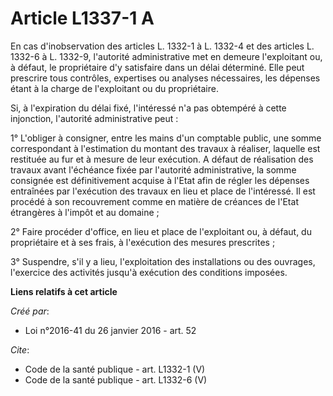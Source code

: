 # Article L1337-1 A

En cas d'inobservation des articles L. 1332-1 à L. 1332-4 et des articles L. 1332-6 à L. 1332-9, l'autorité administrative
met en demeure l'exploitant ou, à défaut, le propriétaire d'y satisfaire dans un délai déterminé. Elle peut prescrire tous
contrôles, expertises ou analyses nécessaires, les dépenses étant à la charge de l'exploitant ou du propriétaire. 

Si, à l'expiration du délai fixé, l'intéressé n'a pas obtempéré à cette injonction, l'autorité administrative peut : 

1° L'obliger à consigner, entre les mains d'un comptable public, une somme correspondant à l'estimation du montant des
travaux à réaliser, laquelle est restituée au fur et à mesure de leur exécution. A défaut de réalisation des travaux avant
l'échéance fixée par l'autorité administrative, la somme consignée est définitivement acquise à l'Etat afin de régler les
dépenses entraînées par l'exécution des travaux en lieu et place de l'intéressé. Il est procédé à son recouvrement comme en
matière de créances de l'Etat étrangères à l'impôt et au domaine ; 

2° Faire procéder d'office, en lieu et place de l'exploitant ou, à défaut, du propriétaire et à ses frais, à l'exécution des
mesures prescrites ; 

3° Suspendre, s'il y a lieu, l'exploitation des installations ou des ouvrages, l'exercice des activités jusqu'à exécution des
conditions imposées.

**Liens relatifs à cet article**

_Créé par_:

  - Loi n°2016-41 du 26 janvier 2016 - art. 52

_Cite_:

  - Code de la santé publique - art. L1332-1 (V)
  - Code de la santé publique - art. L1332-6 (V)
